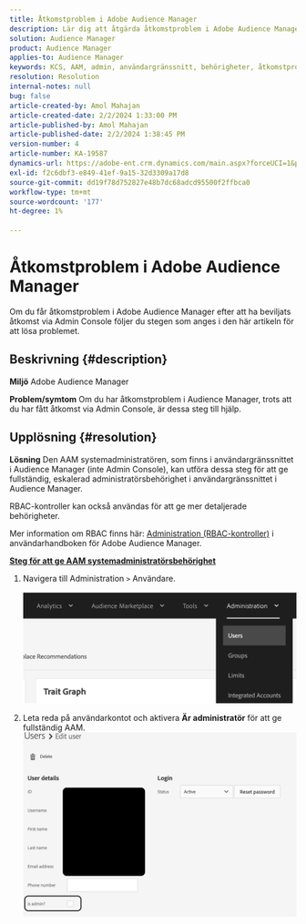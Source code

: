 ```yaml
---
title: Åtkomstproblem i Adobe Audience Manager
description: Lär dig att åtgärda åtkomstproblem i Adobe Audience Manager.
solution: Audience Manager
product: Audience Manager
applies-to: Audience Manager
keywords: KCS, AAM, admin, användargränssnitt, behörigheter, åtkomstproblem, Adobe Audience Manager, How To
resolution: Resolution
internal-notes: null
bug: false
article-created-by: Amol Mahajan
article-created-date: 2/2/2024 1:33:00 PM
article-published-by: Amol Mahajan
article-published-date: 2/2/2024 1:38:45 PM
version-number: 4
article-number: KA-19587
dynamics-url: https://adobe-ent.crm.dynamics.com/main.aspx?forceUCI=1&pagetype=entityrecord&etn=knowledgearticle&id=8ecad68e-cfc1-ee11-9079-6045bd006704
exl-id: f2c6dbf3-e849-41ef-9a15-32d3309a17d8
source-git-commit: dd19f78d752827e48b7dc68adcd95500f2ffbca0
workflow-type: tm+mt
source-wordcount: '177'
ht-degree: 1%

---
```


# Åtkomstproblem i Adobe Audience Manager


Om du får åtkomstproblem i Adobe Audience Manager efter att ha beviljats åtkomst via Admin Console följer du stegen som anges i den här artikeln för att lösa problemet.

## Beskrivning {#description}


<b>Miljö</b>
Adobe Audience Manager

<b>Problem/symtom</b>
Om du har åtkomstproblem i Audience Manager, trots att du har fått åtkomst via Admin Console, är dessa steg till hjälp.


## Upplösning {#resolution}


<b>Lösning</b>
Den AAM systemadministratören, som finns i användargränssnittet i Audience Manager (inte Admin Console), kan utföra dessa steg för att ge fullständig, eskalerad administratörsbehörighet i användargränssnittet i Audience Manager.

RBAC-kontroller kan också användas för att ge mer detaljerade behörigheter.

Mer information om RBAC finns här: [Administration (RBAC-kontroller)](https://experienceleague.adobe.com/docs/audience-manager/user-guide/features/administration/administration-overview.html?lang=en) i användarhandboken för Adobe Audience Manager.

<u><b>Steg för att ge AAM systemadministratörsbehörighet</b></u>

1. Navigera till Administration `>`  Användare.

   ![](assets/0c4ffacf-e9d5-ec11-a7b5-000d3a37750e.png)
2. Leta reda på användarkontot och aktivera <b>Är administratör</b> för att ge fullständig AAM.![](assets/07c16ce8-e9d5-ec11-a7b5-000d3a37750e.png)
